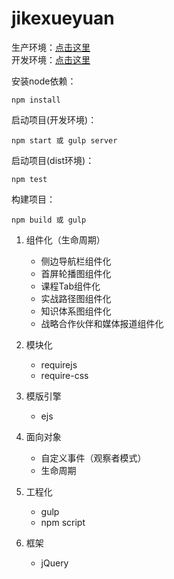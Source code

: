 # jikexueyuan  

生产环境：[点击这里](http://garyguo321.github.io/jikexueyuan/dist/)  
开发环境：[点击这里](http://garyguo321.github.io/jikexueyuan/src/)  

安装node依赖：
```
npm install
```

启动项目(开发环境)：
```
npm start 或 gulp server
```

启动项目(dist环境)：
```
npm test
```

构建项目：
```
npm build 或 gulp
```

1. 组件化（生命周期）
    + 侧边导航栏组件化
    + 首屏轮播图组件化
    + 课程Tab组件化
    + 实战路径图组件化
    + 知识体系图组件化
    + 战略合作伙伴和媒体报道组件化

2. 模块化
    + requirejs
    + require-css

3. 模版引擎
    + ejs

3. 面向对象
    + 自定义事件（观察者模式）
    + 生命周期
  
4. 工程化
    + gulp
    + npm script

5. 框架
    + jQuery
